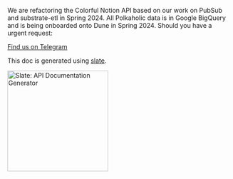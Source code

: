 We are refactoring the Colorful Notion API based on our work on PubSub and substrate-etl in Spring 2024.  All Polkaholic data is in Google BigQuery and is being onboarded onto Dune in Spring 2024.  Should you have a urgent request:

[Find us on Telegram](https://t.me/colorfulnotion)


This doc is generated using [slate](https://github.com/slatedocs/slate).

<p align="left">
  <img src="https://raw.githubusercontent.com/slatedocs/img/main/logo-slate.png" alt="Slate: API Documentation Generator" width="226">
  <br>
</p>
